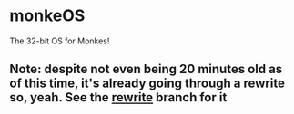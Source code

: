 <!-- Originally started while listening to the Cramps! -->
# monkeOS
The 32-bit OS for Monkes!
## Note: despite not even being 20 minutes old as of this time, it's already going through a rewrite so, yeah. See the [rewrite](https://github.com/monkelab/monkeOS/tree/rewrite) branch for it

